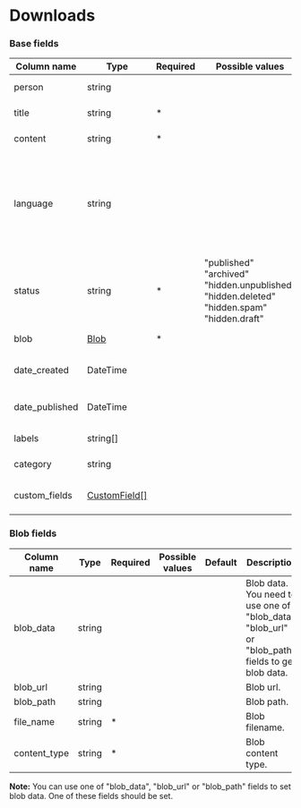 Downloads
==================

### Base fields

| Column name               | Type                                                                   | Required | Possible values                                                                                                         | Default | Description                                                                                                                             | Examples                                                          |
| --------------------------|------------------------------------------------------------------------|----------|-------------------------------------------------------------------------------------------------------------------------|---------|-----------------------------------------------------------------------------------------------------------------------------------------|-------------------------------------------------------------------|
| person                    | string                                                                 |          |                                                                                                                         |         | Author oid or email.                                                                                                                    | user@example.com, agent_1                                         |
| title                     | string                                                                 |  *       |                                                                                                                         |         | Download title.                                                                                                                         |                                                                   |
| content                   | string                                                                 |  *       |                                                                                                                         |         | Download content.                                                                                                                       |                                                                   |
| language                  | string                                                                 |          |                                                                                                                         |         | Download language. You can use language name, locale or DeskPRO lang code.                                                              | eng, English, en_US                                               |
| status                    | string                                                                 |  *       | "published" <br/> "archived" <br/> "hidden.unpublished" <br/> "hidden.deleted" <br/> "hidden.spam" <br/> "hidden.draft" |         | Download status.                                                                                                                        |                                                                   |
| blob                      | [Blob](#blob-fields)                                                   |  *       |                                                                                                                         |         | Download blob.                                                                                                                          |                                                                   |
| date_created              | DateTime                                                               |          |                                                                                                                         | NOW()   | Download date created.                                                                                                                  | 2016-07-12 00:00:00                                               |
| date_published            | DateTime                                                               |          |                                                                                                                         | NULL    | Download date published.                                                                                                                | 2016-07-12 00:00:00                                               |
| labels                    | string[]                                                               |          |                                                                                                                         | [ ]     | Download labels.                                                                                                                        | ["label 1", "label 2"]                                            |
| category                  | string                                                                 |          |                                                                                                                         |         | Download category.                                                                                                                      | Category 1                                                        |
| custom_fields             | [CustomField\[\]](../person_custom_def#how-to-set-custom-field-values) |          |                                                                                                                         | [ ]     | Download custom fields.                                                                                                                 |                                                                   |

### Blob fields

| Column name               | Type    | Required | Possible values                                                                                             | Default | Description                                                                                                                             | Examples                           |
| --------------------------|---------|----------|-------------------------------------------------------------------------------------------------------------|---------|-----------------------------------------------------------------------------------------------------------------------------------------|------------------------------------|
| blob_data                 | string  |          |                                                                                                             |         | Blob data. You need to use one of "blob_data",  "blob_url" or "blob_path" fields to get blob data.                                      |                                    |
| blob_url                  | string  |          |                                                                                                             |         | Blob url.                                                                                                                               |                                    |
| blob_path                 | string  |          |                                                                                                             |         | Blob path.                                                                                                                              |                                    |
| file_name                 | string  |  *       |                                                                                                             |         | Blob filename.                                                                                                                          |                                    |
| content_type              | string  |  *       |                                                                                                             |         | Blob content type.                                                                                                                      |                                    |

**Note:** You can use one of "blob_data", "blob_url" or "blob_path" fields to set blob data. One of these fields should be set.
